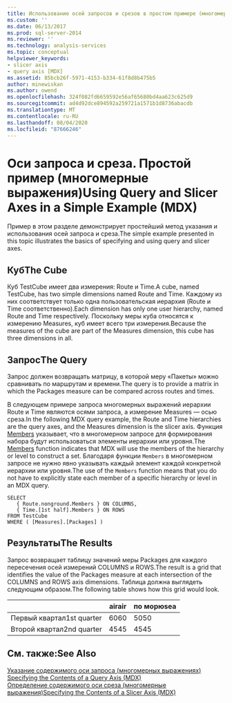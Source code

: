 ```yaml
---
title: Использование осей запросов и срезов в простом примере (многомерные выражения) | Документация Майкрософт
ms.custom: ''
ms.date: 06/13/2017
ms.prod: sql-server-2014
ms.reviewer: ''
ms.technology: analysis-services
ms.topic: conceptual
helpviewer_keywords:
- slicer axis
- query axis [MDX]
ms.assetid: 85bcb26f-5971-4153-b334-61f8d8b475b5
author: minewiskan
ms.author: owend
ms.openlocfilehash: 324f082fd6659592e56af65680bd4aa623c625d9
ms.sourcegitcommit: ad4d92dce894592a259721a1571b1d8736abacdb
ms.translationtype: MT
ms.contentlocale: ru-RU
ms.lasthandoff: 08/04/2020
ms.locfileid: "87666246"
---
```

# <a name="using-query-and-slicer-axes-in-a-simple-example-mdx"></a><span data-ttu-id="2ff04-102">Оси запроса и среза. Простой пример (многомерные выражения)</span><span class="sxs-lookup"><span data-stu-id="2ff04-102">Using Query and Slicer Axes in a Simple Example (MDX)</span></span>
  <span data-ttu-id="2ff04-103">Пример в этом разделе демонстрирует простейший метод указания и использования осей запроса и среза.</span><span class="sxs-lookup"><span data-stu-id="2ff04-103">The simple example presented in this topic illustrates the basics of specifying and using query and slicer axes.</span></span>  
  
## <a name="the-cube"></a><span data-ttu-id="2ff04-104">Куб</span><span class="sxs-lookup"><span data-stu-id="2ff04-104">The Cube</span></span>  
 <span data-ttu-id="2ff04-105">Куб TestCube имеет два измерения: Route и Time.</span><span class="sxs-lookup"><span data-stu-id="2ff04-105">A cube, named TestCube, has two simple dimensions named Route and Time.</span></span> <span data-ttu-id="2ff04-106">Каждому из них соответствует только одна пользовательская иерархия (Route и Time соответственно).</span><span class="sxs-lookup"><span data-stu-id="2ff04-106">Each dimension has only one user hierarchy, named Route and Time respectively.</span></span> <span data-ttu-id="2ff04-107">Поскольку меры куба относятся к измерению Measures, куб имеет всего три измерения.</span><span class="sxs-lookup"><span data-stu-id="2ff04-107">Because the measures of the cube are part of the Measures dimension, this cube has three dimensions in all.</span></span>  
  
## <a name="the-query"></a><span data-ttu-id="2ff04-108">Запрос</span><span class="sxs-lookup"><span data-stu-id="2ff04-108">The Query</span></span>  
 <span data-ttu-id="2ff04-109">Запрос должен возвращать матрицу, в которой меру «Пакеты» можно сравнивать по маршрутам и времени.</span><span class="sxs-lookup"><span data-stu-id="2ff04-109">The query is to provide a matrix in which the Packages measure can be compared across routes and times.</span></span>  
  
 <span data-ttu-id="2ff04-110">В следующем примере запроса многомерных выражений иерархии Route и Time являются осями запроса, а измерение Measures — осью среза.</span><span class="sxs-lookup"><span data-stu-id="2ff04-110">In the following MDX query example, the Route and Time hierarchies are the query axes, and the Measures dimension is the slicer axis.</span></span> <span data-ttu-id="2ff04-111">Функция [Members](/sql/mdx/members-set-mdx) указывает, что в многомерном запросе для формирования набора будут использоваться элементы иерархии или уровня.</span><span class="sxs-lookup"><span data-stu-id="2ff04-111">The [Members](/sql/mdx/members-set-mdx) function indicates that MDX will use the members of the hierarchy or level to construct a set.</span></span> <span data-ttu-id="2ff04-112">Благодаря функции `Members` в многомерном запросе не нужно явно указывать каждый элемент каждой конкретной иерархии или уровня.</span><span class="sxs-lookup"><span data-stu-id="2ff04-112">The use of the `Members` function means that you do not have to explicitly state each member of a specific hierarchy or level in an MDX query.</span></span>  
  
```  
SELECT  
   { Route.nonground.Members } ON COLUMNS,  
   { Time.[1st half].Members } ON ROWS  
FROM TestCube  
WHERE ( [Measures].[Packages] )  
```  
  
## <a name="the-results"></a><span data-ttu-id="2ff04-113">Результаты</span><span class="sxs-lookup"><span data-stu-id="2ff04-113">The Results</span></span>  
 <span data-ttu-id="2ff04-114">Запрос возвращает таблицу значений меры Packages для каждого пересечения осей измерений COLUMNS и ROWS.</span><span class="sxs-lookup"><span data-stu-id="2ff04-114">The result is a grid that identifies the value of the Packages measure at each intersection of the COLUMNS and ROWS axis dimensions.</span></span> <span data-ttu-id="2ff04-115">Таблица должна выглядеть следующим образом.</span><span class="sxs-lookup"><span data-stu-id="2ff04-115">The following table shows how this grid would look.</span></span>  
  
||<span data-ttu-id="2ff04-116">air</span><span class="sxs-lookup"><span data-stu-id="2ff04-116">air</span></span>|<span data-ttu-id="2ff04-117">по морю</span><span class="sxs-lookup"><span data-stu-id="2ff04-117">sea</span></span>|  
|-|---------|---------|  
|<span data-ttu-id="2ff04-118">Первый квартал</span><span class="sxs-lookup"><span data-stu-id="2ff04-118">1st quarter</span></span>|<span data-ttu-id="2ff04-119">60</span><span class="sxs-lookup"><span data-stu-id="2ff04-119">60</span></span>|<span data-ttu-id="2ff04-120">50</span><span class="sxs-lookup"><span data-stu-id="2ff04-120">50</span></span>|  
|<span data-ttu-id="2ff04-121">Второй квартал</span><span class="sxs-lookup"><span data-stu-id="2ff04-121">2nd quarter</span></span>|<span data-ttu-id="2ff04-122">45</span><span class="sxs-lookup"><span data-stu-id="2ff04-122">45</span></span>|<span data-ttu-id="2ff04-123">45</span><span class="sxs-lookup"><span data-stu-id="2ff04-123">45</span></span>|  
  
## <a name="see-also"></a><span data-ttu-id="2ff04-124">См. также:</span><span class="sxs-lookup"><span data-stu-id="2ff04-124">See Also</span></span>  
 <span data-ttu-id="2ff04-125">[Указание содержимого оси запроса &#40;многомерных выражениях&#41;](mdx-query-and-slicer-axes-specify-the-contents-of-a-query-axis.md) </span><span class="sxs-lookup"><span data-stu-id="2ff04-125">[Specifying the Contents of a Query Axis &#40;MDX&#41;](mdx-query-and-slicer-axes-specify-the-contents-of-a-query-axis.md) </span></span>  
 [<span data-ttu-id="2ff04-126">Определение содержимого оси среза (многомерные выражения)</span><span class="sxs-lookup"><span data-stu-id="2ff04-126">Specifying the Contents of a Slicer Axis &#40;MDX&#41;</span></span>](mdx-query-and-slicer-axes-specify-the-contents-of-a-slicer-axis.md)  
  
  
